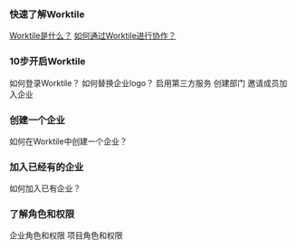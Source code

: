 ### 快速了解Worktile
[Worktile是什么？](/1.Worktile是什么？)
[如何通过Worktile进行协作？](/2.如何通过Worktile进行协作？)

### 10步开启Worktile
如何登录Worktile？
如何替换企业logo？
启用第三方服务
创建部门
邀请成员加入企业

### 创建一个企业
如何在Worktile中创建一个企业？

### 加入已经有的企业
如何加入已有企业？

### 了解角色和权限
企业角色和权限
项目角色和权限



